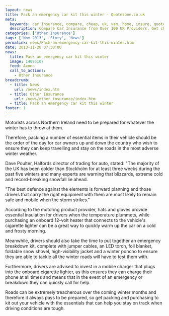 ```yaml
---
layout: news
title: Pack an emergency car kit this winter - Quotezone.co.uk
meta:
  keywords: car insurance, compare, cheap, uk, van, home, insure, quotes, online, comparison, bike, loans, life
  description: Compare Car Insurance from Over 100 UK Providers. Get cheap quotes online now using our fast, free, secure comparison site
categories: ['Other Insurance']
tags: ['Nov 2013', 'Story', 'News']
permalink: news/Pack-an-emergency-car-kit-this-winter.htm
date: 2013-11-20 07:30:00
news:
  title: Pack an emergency car kit this winter
  image: 14095107
  feed: Axonn
  call_to_actions:
    - Other Insurance
breadcrumb:
  - title: News
    url: /news/index.htm
  - title: Other Insurance
    url: /news/other_insurance/index.htm
  - title: Pack an emergency car kit this winter
footer: 1
---
```


Motorists across Northern Ireland need to be prepared for whatever the winter has to throw at them.

Therefore, packing a number of essential items in their vehicle should be the order of the day for car owners up and down the country who wish to ensure they can keep travelling and stay on the roads in the most adverse winter weather.

Dave Poulter, Halfords director of trading for auto, stated: &quot;The majority of the UK has been colder than Stockholm for at least three weeks during the past five winters and many experts are warning that blizzards, extreme cold and record-breaking snowfall lie ahead.

&quot;The best defence against the elements is forward planning and those drivers that carry the right equipment with them are most likely to remain safe and mobile when the storm strikes.&quot;

According to the motoring product provider, hats and gloves provide essential insulation for drivers when the temperature plummets, while purchasing an onboard 12-volt heater that connects to the vehicle&#39;s cigarette lighter can be a great way to quickly warm up the car on a cold and frosty morning.

Meanwhile, drivers should also take the time to put together an emergency breakdown kit, complete with jumper cables, an LED torch, foil blanket, foldable snow shovel, high-visibility jacket and a winter poncho to ensure they are able to tackle all the winter roads will have to test them with.

Furthermore, drivers are advised to invest in a mobile charger that plugs into the onboard cigarette lighter, as this ensures they can charge their phone at all times and means that in the event of an emergency or breakdown they can quickly call for help.

Roads can be extremely treacherous over the coming winter months and therefore it always pays to be prepared, so get packing and purchasing to kit out your vehicle with the essentials that can help you stay on track when driving conditions are tough.
